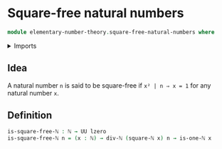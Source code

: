# Square-free natural numbers

```agda
module elementary-number-theory.square-free-natural-numbers where
```

<details><summary>Imports</summary>

```agda
open import elementary-number-theory.divisibility-natural-numbers
open import elementary-number-theory.multiplication-natural-numbers
open import elementary-number-theory.natural-numbers

open import foundation.universe-levels
```

</details>

## Idea

A natural number `n` is said to be square-free if `x² | n ⇒ x = 1` for any natural number `x`.

## Definition

```agda
is-square-free-ℕ : ℕ → UU lzero
is-square-free-ℕ n = (x : ℕ) → div-ℕ (square-ℕ x) n → is-one-ℕ x
```

